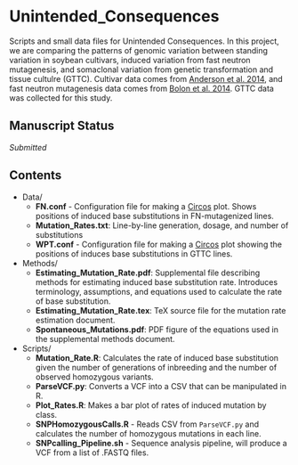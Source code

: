 # Unintended_Consequences
Scripts and small data files for Unintended Consequences. In this project, we are comparing the patterns of genomic variation between standing variation in soybean cultivars, induced variation from fast neutron mutagenesis, and somaclonal variation from genetic transformation and tissue cultulre (GTTC). Cultivar data comes from [Anderson et al. 2014](http://www.g3journal.org/content/4/7/1307.long), and fast neutron mutagenesis data comes from [Bolon et al. 2014](http://www.genetics.org/content/198/3/967). GTTC data was collected for this study.

## Manuscript Status
*Submitted*

## Contents
- Data/
    - **FN.conf** - Configuration file for making a [Circos](http://circos.ca/) plot. Shows positions of induced base substitutions in FN-mutagenized lines.
    - **Mutation_Rates.txt**: Line-by-line generation, dosage, and number of substitutions 
    - **WPT.conf** - Configuration file for making a [Circos](http://circos.ca/) plot showing the positions of induces base substitutions in GTTC lines.
- Methods/
    - **Estimating_Mutation_Rate.pdf**: Supplemental file describing methods for estimating induced base substitution rate. Introduces terminology, assumptions, and equations used to calculate the rate of base substitution.
    - **Estimating_Mutation_Rate.tex**: TeX source file for the mutation rate estimation document.
    - **Spontaneous_Mutations.pdf**: PDF figure of the equations used in the supplemental methods document.
- Scripts/
    - **Mutation_Rate.R**: Calculates the rate of induced base substitution given the number of generations of inbreeding and the number of observed homozygous variants.
    - **ParseVCF.py**: Converts a VCF into a CSV that can be manipulated in R.
    - **Plot_Rates.R**: Makes a bar plot of rates of induced mutation by class.
    - **SNPHomozygousCalls.R** - Reads CSV from ``ParseVCF.py`` and calculates the number of homozygous mutations in each line.
    - **SNPcalling_Pipeline.sh** - Sequence analysis pipeline, will produce a VCF from a list of .FASTQ files.
